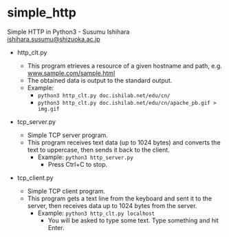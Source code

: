 # simple_http

Simple HTTP in Python3 - Susumu Ishihara <ishihara.susumu@shizuoka.ac.jp>

- http_clt.py
  - This program etrieves a resource of a given hostname and path, e.g. www.sample.com/sample.html
  - The obtained data is output to the standard output.
  - Example:
    - `python3 http_clt.py doc.ishilab.net/edu/cn/`
    - `python3 http_clt.py doc.ishilab.net/edu/cn/apache_pb.gif > img.gif`

- tcp_server.py
  - Simple TCP server program.
  - This program receives text data (up to 1024 bytes) and converts the text to uppercase,
    then sends it back to the client.
    - Example: `python3 http_server.py`
      - Press Ctrl+C to stop.

- tcp_client.py
  - Simple TCP client program.
  - This program gets a text line from the keyboard and sent it to the server, then
    receives data up to 1024 bytes from the server.
    - Example: `python3 http_clt.py localhost`
      - You will be asked to type some text. Type something and hit Enter.
